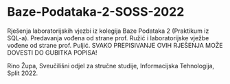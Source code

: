# Baze-Podataka-2-SOSS-2022

Rješenja laboratorijskih vjezbi iz kolegija Baze Podataka 2 (Praktikum iz SQL-a).
Predavanja vođena od strane prof. Ružić i laboratorijske vježbe vođene od strane prof. Puljić.
SVAKO PREPISIVANJE OVIH RJEŠENJA MOŽE DOVESTI DO GUBITKA POPISA!

Rino Župa, Sveučilišni odjel za stručne studije, Informacijska Tehnologija, Split 2022.
